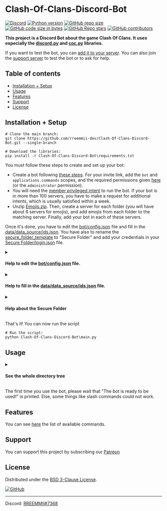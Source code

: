 # Clash-Of-Clans-Discord-Bot


[![Discord](https://img.shields.io/discord/719537805604290650?color=%230000ff&label=Discord&logo=https%3A%2F%2Fdiscord.com%2Fassets%2F2c21aeda16de354ba5334551a883b481.png&logoColor=%2300000000)](https://discord.gg/KQmstPw)
[![Python version](https://img.shields.io/badge/Python-%E2%89%A5%203.8-blue)](https://www.python.org/downloads/)
[![GitHub repo size](https://img.shields.io/github/repo-size/rreemmii-dev/Clash-Of-Clans-Discord-Bot?label=Repo%20Size)]()
[![GitHub code size in bytes](https://img.shields.io/github/languages/code-size/rreemmii-dev/Clash-Of-Clans-Discord-Bot?label=Code%20Size)]()
[![GitHub Repo stars](https://img.shields.io/github/stars/rreemmii-dev/Clash-Of-Clans-Discord-Bot?label=Stars)](https://github.com/rreemmii-dev/Clash-Of-Clans-Discord-Bot/stargazers)
[![GitHub contributors](https://img.shields.io/github/contributors/rreemmii-dev/Clash-Of-Clans-Discord-Bot?label=Contributors)](https://github.com/rreemmii-dev/Clash-Of-Clans-Discord-Bot/graphs/contributors)


**This project is a Discord Bot about the game Clash Of Clans. It uses especially the [discord.py](https://github.com/Rapptz/discord.py) and [coc.py](https://github.com/mathsman5133/coc.py) libraries.**

If you want to test the bot, you can [add it to your server](https://rreemmii-dev.github.io/invite). You can also join the [support server](https://discord.gg/KQmstPw) to test the bot or to ask for help.


## Table of contents

- [Installation + Setup](#installation--setup)
- [Usage](#usage)
- [Features](#features)
- [Support](#support)
- [License](#license)


## Installation + Setup

```shell
# Clone the main branch:
git clone https://github.com/rreemmii-dev/Clash-Of-Clans-Discord-Bot.git --single-branch

# Download the libraries:
pip install -r Clash-Of-Clans-Discord-Bot\requirements.txt
```

You must follow these steps to create and set up your bot:
- Create a bot following [these steps](https://discordpy.readthedocs.io/en/latest/discord.html). For your invite link, add the `bot` and `applications.commands` scopes, and the required permissions given [here](data/data_source/useful.json) (or the `administrator` permission).
- You will need the [member privileged intent](https://discordpy.readthedocs.io/en/latest/intents.html#privileged-intents) to run the bot. If your bot is in more than 100 servers, you have to make a request for additional intents, which is usually satisfied within a week.
- Unzip [Emojis.zip](Emojis.zip). Then, create a server for each folder (you will have about 6 servers for emojis), and add emojis from each folder to the matching server. Finally, add your bot in each of these servers.

Once it's done, you have to edit the [bot/config.json](bot/config.json) file and fill in the [data/data_source/ids.json](data/data_source/ids.json). You have also to rename the [secure_folder_template](secure_folder_template) to "Secure Folder" and add your credentials in your [Secure Folder/login.json](secure_folder_template/login.json) file.

<details>
<summary>

#### Help to edit the [bot/config.json](bot/config.json) file.

</summary>

In this file, you can choose whether to activate or not some parts of the code (e.g. parts using Discord Intents). You have also some initialization of variables to do.

| Field                    | Description                                                                                                                                                       | Requirements                                                                                                                                                                                                                                            |
|--------------------------|-------------------------------------------------------------------------------------------------------------------------------------------------------------------|---------------------------------------------------------------------------------------------------------------------------------------------------------------------------------------------------------------------------------------------------------|
| `main_bot`               | Setting it to `false` will run a beta bot for tests, while setting it to `true` will run your main bot.                                                           | You need two bots to use them as beta and main bots. However, you can only use a main bot, and let `main_bot` at `true`.                                                                                                                                |
| `message_content_intent` | Message Content Intent is used for auto-moderation (with Perspective API) and links detection.                                                                    | Message content is a privileged intent, so you have to enable it in the Discord developer portal.                                                                                                                                                       |
| `top_gg`                 | You can interact with the [top.gg](https://top.gg) API to refresh the bot guilds count.                                                                           | You need to register your bot on [top.gg](https://top.gg).                                                                                                                                                                                              |
| `top_gg_webhooks`        | If it's enabled, you will receive a webhook when someone vote for your bot.                                                                                       | You need to register your bot on [top.gg](https://top.gg).<br/>Then, go to https://top.gg/bot/[bot_id]/webhooks and put http://[your_public_ip_address]:8080/topgg_webhook for "Webhook URL". Do not forget to do a port forwarding for your 8080 port. |
| `perspective_api`        | Perspective API allows you to check the toxicity of a message. When `message_content_intent` is set to `true`, you can moderate messages in your server using it. | You need to get an API key from the Google Cloud Platform. More information [here](https://developers.perspectiveapi.com/s/docs-get-started).                                                                                                           |

</details>

<details>
<summary>

#### Help to fill in the [data/data_source/ids.json](data/data_source/ids.json) file.

</summary>

In this file, you will have to put the ID of each users, roles, servers or channels.

| Field                               | Description                                                                                                                                                                                                     |
|-------------------------------------|-----------------------------------------------------------------------------------------------------------------------------------------------------------------------------------------------------------------|
| Users                               |                                                                                                                                                                                                                 |
| `Creators`                          | List of bot creators ids. It is only used to give an access to some text commands like `dltmsg`. Slash commands for creators are set with the `Bot_creators_only_server`.                                       |
| `Bot`                               | Main bot id.                                                                                                                                                                                                    |
| `Bot_beta`                          | Beta bot id.                                                                                                                                                                                                    |
| Servers                             |                                                                                                                                                                                                                 |
| `Support_server`                    | Support server id. You have some functions only for the support server (e.g. Auto-moderation).                                                                                                                  |
| `Test_server`                       | A test server (slash commands synchronization is faster there). You can put your support server id or another.                                                                                                  |
| `Bot_creators_only_server`          | The server where all the slash commands for bot creators are. Everybody in this server will be able to use the slash commands for creators, so make sure only bot creators are in this server.                  |
| `Emojis_coc_players_related_server` | The server with the emojis that are related to players (Town Halls, Builder Halls, leagues and heroes).                                                                                                         |
| `Emojis_coc_troops_server`          | The server with emojis of troops, spells, siege machines and pets.                                                                                                                                              |
| `Emojis_coc_clans_related_server`   | The server with emojis that are related to clans (war leagues).                                                                                                                                                 |
| `Emojis_coc_remains_server`         | The server with all remaining emojis about Clash Of Clans.                                                                                                                                                      |
| `Emojis_discord_main_server`        | The server with emojis of Discord User Interface.                                                                                                                                                               |
| `Emojis_general_remains_server`     | The server with all remaining emojis.                                                                                                                                                                           |
| Roles                               |                                                                                                                                                                                                                 |
| `Member_role`                       | Member role id. This role will be given to every member of your server (excepted bots). This role must belong to your support server. You can leave this field empty to disable this feature.                   |
| `Staff_role`                        | Staff role id. The auto moderation doesn't apply for members with this role. This role must belong to your support server.                                                                                      |
| Channels                            |                                                                                                                                                                                                                 |
| `Weekly_stats_channel`              | The channel where the bot sends a weekly message with the servers number evolution.                                                                                                                             |
| `Monthly_stats_channel`             | The channel were the bot sends a monthly message about its usage stats.                                                                                                                                         |
| `News_channel`                      | The news channel where announcements about the bot are sent. This channel must belong to your support server.                                                                                                   |
| `Rules_channel`                     | The rules channel of the support server. This channel must belong to your support server.                                                                                                                       |
| `Status_channel`                    | The channel where the bot sends a message when it's connected, and when the cache is loaded.                                                                                                                    |
| `Guilds_bot_log_channel`            | The channel were the bot sends a message when it joins/leaves a server with more than 100 users (bot are not considered as users). For privacy reasons, please put this channel in the server for bot creators. |
| `Dm_bot_log_channel`                | The channel with the logs of messages sent to the bot by DMs. For privacy reasons, please put this channel in the server for bot creators.                                                                      |
| `Votes_channel`                     | The channel where messages are sent when someone vote for the bot on [top.gg](https://top.gg), with a vote counter per user. For privacy reasons, please put this channel in the server for bot creators.       |
| `Welcome_channel`                   | The channel where the bot sends a welcome message when a new member arrives. This channel must belong to your support server.                                                                                   |
| `Perspective_api_channel`           | The channel where messages flagged by the Perspective API are sent. This channel must belong to your support server.                                                                                            |
| `Secure_folder_backup_channel`      | The channel where the backups of the Secure Folder are sent every week. For privacy reasons, please put this channel in the server for bot creators.                                                            |
| `Events_github_channel`             | The channel where the events from GitHub webhooks will be posted.                                                                                                                                               |


</details>

<details>
<summary>

#### Help about the Secure Folder

</summary>

First, you have to rename the [secure_folder_template](secure_folder_template) to "Secure Folder".

Then, you have to fill in your [Secure Folder/login.json](secure_folder_template/login.json) file with your credentials. You can see in the following table when each field is required, and how to get the credential.

| Field                                        | When is it required ?                                         | How to get it ?                                                     |
|----------------------------------------------|---------------------------------------------------------------|---------------------------------------------------------------------|
| `discord > main`                             | Always Required                                               | Help here: https://discordpy.readthedocs.io/en/latest/discord.html  |
| `discord > beta`                             | Used if `main_bot` is set to `false` in bot/config.json       | Help here: https://discordpy.readthedocs.io/en/latest/discord.html  |
| `clash_of_clans > main > [email / password]` | Always Required                                               | You have to create an account in https://developer.clashofclans.com |
| `clash_of_clans > beta > [email / password]` | Used if `main_bot` is set to `false` in bot/config.json       | You have to create an account in https://developer.clashofclans.com |
| `top_gg > token`                             | Used if `top_gg` is set to `true` in bot/config.json          | Got from https://top.gg/bot/[bot_id]/webhooks                       |
| `top_gg > authorization`                     | Used if `top_gg_webhooks` is set to `true` in bot/config.json | You have to set it in https://top.gg/bot/[bot_id]/webhooks          |
| `perspective_api > token`                    | Used if `perspective_api` is set to `true` in bot/config.json | Help here: https://developers.perspectiveapi.com/s/docs-get-started |                                                           

</details>

That's it! You can now run the script

```shell
# Run the script:
python Clash-Of-Clans-Discord-Bot\main.py
```


## Usage

<details>
<summary>

#### See the whole directory tree

</summary>

```
├─ bot/
|  ├─ apis_clients/
|  |  ├─ clash_of_clans.py
|  |  ├─ discord.py
|  |  └─ top_gg.py
|  ├─ core/
|  |  ├─ components/
|  |  |  ├─ buttons/
|  |  |  |  └─ joined_guild_message.py
|  |  |  ├─ select_menus/
|  |  |  |  ├─ auto_roles.py
|  |  |  |  ├─ change_bh_lvl.py
|  |  |  |  ├─ change_clan_super_troops_activated.py
|  |  |  |  ├─ change_player_info_page.py
|  |  |  |  ├─ change_search_clan.py
|  |  |  |  └─ change_th_lvl.py
|  |  ├─ events/
|  |  |  ├─ guild/
|  |  |  |  ├─ guild_join.py
|  |  |  |  └─ guild_remove.py
|  |  |  ├─ member/
|  |  |  |  ├─ member_join.py
|  |  |  |  └─ member_remove.py
|  |  |  ├─ message/
|  |  |  |  ├─ message.py
|  |  |  |  └─ raw_message_edit.py
|  |  |  ├─ ready/
|  |  |  |  └─ ready.py
|  |  ├─ slash_commands/
|  |  |  ├─ bot_creators_only/
|  |  |  |  ├─ add_a_bot_id.py
|  |  |  |  ├─ add_reaction_with_id.py
|  |  |  |  ├─ download_emojis.py
|  |  |  |  ├─ find_user_by_id.py
|  |  |  |  ├─ reboot.py
|  |  |  |  ├─ refresh_dbl.py
|  |  |  |  ├─ servers_list.py
|  |  |  |  └─ stats.py
|  |  |  ├─ army_link_analyze.py
|  |  |  ├─ auto_roles.py
|  |  |  ├─ bot_info.py
|  |  |  ├─ buildings_bh.py
|  |  |  ├─ buildings_th.py
|  |  |  ├─ clan_donations.py
|  |  |  ├─ clan_info.py
|  |  |  ├─ clan_members.py
|  |  |  ├─ clan_super_troops_activated.py
|  |  |  ├─ help.py
|  |  |  ├─ link_coc_account.py
|  |  |  ├─ member_info.py
|  |  |  ├─ player_info.py
|  |  |  └─ search_clan.py
|  ├─ bot.py
|  ├─ config.json
|  ├─ emojis.py
|  └─ functions.py
├─ data/
|  ├─ data_source/
|  |  ├─ clash_of_clans.sqlite
|  |  ├─ ids.json
|  |  ├─ required_permissions.json
|  |  └─ useful.json
|  ├─ clash_of_clans.py
|  ├─ config.py
|  ├─ required_permissions.py
|  ├─ secure_folder.py
|  ├─ useful.py
|  └─ views.py
├─ ressources/
|  ├─ supercell_magic_webfont.ttf
|  └─ welcome.png
├─ secure_folder_template/
|  ├─ linked_accounts.json
|  ├─ login.json
|  ├─ secure.sqlite
|  └─ votes.json
├─ CODE_OF_CONDUCT.md
├─ Commands.md
├─ Emojis.zip
├─ FUNDING.yml
├─ LICENSE
├─ PRIVACY.md
├─ README.md
├─ TERMS.md
├─ main.py
└─ requirements.txt
```

</details>

The first time you use the bot, please wait that "The bot is ready to be used!" is printed. Else, some things like slash commands could not work.


## Features

You can see [here](Commands.md) the list of available commands.


## Support

You can support this project by subscribing our [Patreon](https://www.patreon.com/clash_info)


## License

Distributed under the [BSD 3-Clause License](LICENSE).

[![GitHub](https://img.shields.io/github/license/rreemmii-dev/Clash-Of-Clans-Discord-Bot?label=License)](LICENSE)


---

Discord: [RREEMMII#7368](https://discord.com/channels/@me/490190727612071939)
